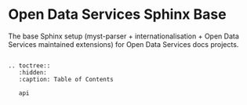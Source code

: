 Open Data Services Sphinx Base
==============================

The base Sphinx setup (myst-parser + internationalisation + Open Data Services maintained extensions) for Open Data Services docs projects.


```{eval-rst}

.. toctree::
   :hidden:
   :caption: Table of Contents

   api

```
